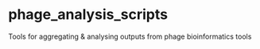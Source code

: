 # phage_analysis_scripts
Tools for aggregating &amp; analysing outputs from phage bioinformatics tools
